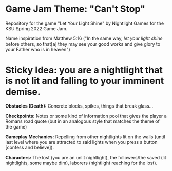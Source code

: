 # Game Jam Theme: "Can't Stop"
Repository for the game "Let Your Light Shine" by Nightlight Games for the KSU Spring 2022 Game Jam.<br />

Name inspiration from Matthew 5:16 ("In the same way, <i>let your light shine</i> before others, so that[a] they may see your good works and give glory to your Father who is in heaven")

# Sticky Idea: you are a nightlight that is not lit and falling to your imminent demise.

<strong>Obstacles (Death):</strong> Concrete blocks, spikes, things that break glass…<br />

<strong>Checkpoints:</strong> Notes or some kind of information pool that gives the player a Romans road quote (but in an analogous style that matches the theme of the game)<br />

<strong>Gameplay Mechanics:</strong> Repelling from other nightlights lit on the walls (until last level where you are attracted to said lights when you press a button [confess and believe]).<br />

<strong>Characters:</strong> The lost (you are an unlit nightlight), the followers/the saved (lit nightlights, some maybe dim), laborers (nightlight reaching for the lost).<br />
